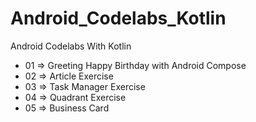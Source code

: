 # Android_Codelabs_Kotlin
Android Codelabs With Kotlin

- 01 => Greeting Happy Birthday with Android Compose
- 02 => Article Exercise
- 03 => Task Manager Exercise
- 04 => Quadrant Exercise
- 05 => Business Card
